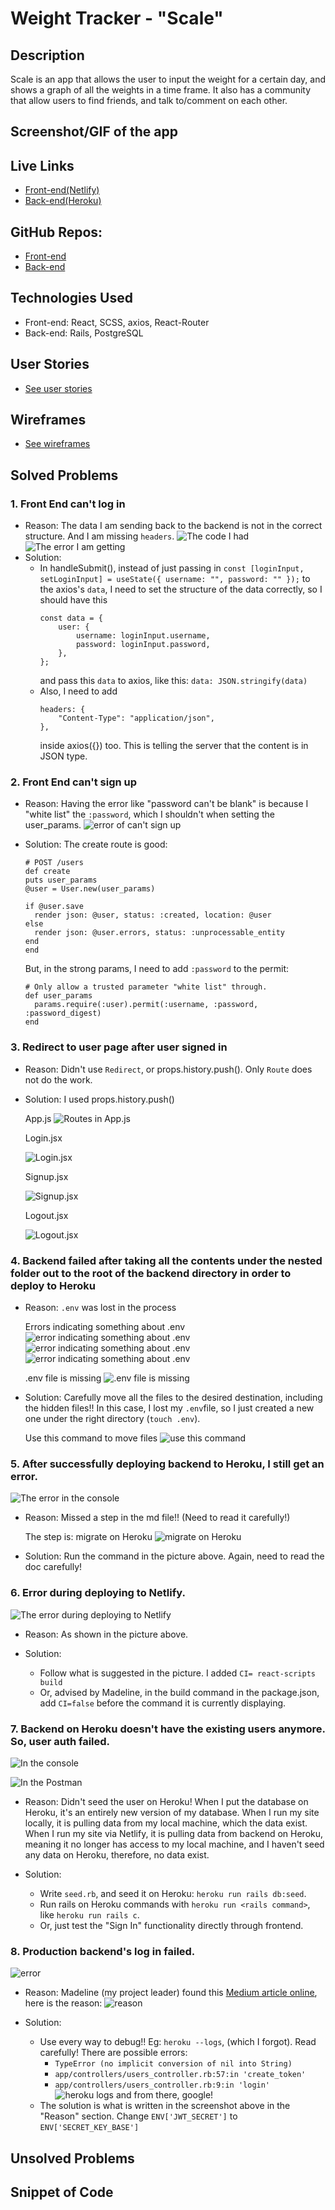 # Weight Tracker - "Scale"

## Description

Scale is an app that allows the user to input the weight for a certain day, and shows a graph of all the weights in a time frame. It also has a community that allow users to find friends, and talk to/comment on each other.

## Screenshot/GIF of the app

## Live Links

- [Front-end(Netlify)](https://scale-app.netlify.app/)
- [Back-end(Heroku)](??)

## GitHub Repos:

- [Front-end](https://github.com/ZGZOO/scale-frontend)
- [Back-end](https://github.com/ZGZOO/scale-backend)

## Technologies Used

- Front-end: React, SCSS, axios, React-Router
- Back-end: Rails, PostgreSQL

## User Stories

- [See user stories](https://github.com/ZGZOO/scale-frontend/blob/master/planning/planning.md)

## Wireframes

- [See wireframes](https://github.com/ZGZOO/scale-frontend/blob/master/planning/planning.md)

## Solved Problems

### 1. Front End can't log in

- Reason: The data I am sending back to the backend is not in the correct structure. And I am missing `headers`.
  ![The code I had](https://res.cloudinary.com/headincloud/image/upload/v1597281755/Screen_Shot_2020-08-12_at_2.56.08_PM_ms9qcl.png)
  ![The error I am getting](https://res.cloudinary.com/headincloud/image/upload/v1597281679/Screen_Shot_2020-08-12_at_2.56.21_PM_wizvvd.png)
- Solution:
  - In handleSubmit(), instead of just passing in `const [loginInput, setLoginInput] = useState({ username: "", password: "" });` to the axios's `data`, I need to set the structure of the data correctly, so I should have this
    ```
    const data = {
        user: {
            username: loginInput.username,
            password: loginInput.password,
        },
    };
    ```
    and pass this `data` to axios, like this: `data: JSON.stringify(data)`
  - Also, I need to add
    ```
    headers: {
        "Content-Type": "application/json",
    },
    ```
    inside axios({}) too. This is telling the server that the content is in JSON type.

### 2. Front End can't sign up

- Reason: Having the error like "password can't be blank" is because I "white list" the `:password`, which I shouldn't when setting the user_params.
  ![error of can't sign up](https://res.cloudinary.com/headincloud/image/upload/v1597281266/Screen_Shot_2020-08-12_at_2.48.51_PM_ilf105.png)
- Solution:
  The create route is good:

  ```
  # POST /users
  def create
  puts user_params
  @user = User.new(user_params)

  if @user.save
    render json: @user, status: :created, location: @user
  else
    render json: @user.errors, status: :unprocessable_entity
  end
  end
  ```

  But, in the strong params, I need to add `:password` to the permit:

  ```
  # Only allow a trusted parameter "white list" through.
  def user_params
    params.require(:user).permit(:username, :password, :password_digest)
  end
  ```

### 3. Redirect to user page after user signed in

- Reason: Didn't use `Redirect`, or props.history.push(). Only `Route` does not do the work.
- Solution: I used props.history.push()

  App.js
  ![Routes in App.js](https://res.cloudinary.com/headincloud/image/upload/v1597376731/Screen_Shot_2020-08-13_at_8.40.57_PM_jbnzgy.png)

  Login.jsx

  ![Login.jsx](https://res.cloudinary.com/headincloud/image/upload/v1597376731/Screen_Shot_2020-08-13_at_8.41.44_PM_ntvgbj.png)

  Signup.jsx

  ![Signup.jsx](https://res.cloudinary.com/headincloud/image/upload/v1597376731/Screen_Shot_2020-08-13_at_8.42.06_PM_xo7idm.png)

  Logout.jsx

  ![Logout.jsx](https://res.cloudinary.com/headincloud/image/upload/v1597376731/Screen_Shot_2020-08-13_at_8.41.12_PM_ftlyah.png)

### 4. Backend failed after taking all the contents under the nested folder out to the root of the backend directory in order to deploy to Heroku

- Reason: `.env` was lost in the process

  Errors indicating something about .env
  ![error indicating something about .env](https://res.cloudinary.com/headincloud/image/upload/v1597427647/Screen_Shot_2020-08-14_at_10.00.22_AM_dvigru.png)
  ![error indicating something about .env](https://res.cloudinary.com/headincloud/image/upload/v1597427646/Screen_Shot_2020-08-14_at_10.00.33_AM_qtsjq3.png)
  ![error indicating something about .env](https://res.cloudinary.com/headincloud/image/upload/v1597427645/Screen_Shot_2020-08-14_at_10.01.27_AM_u6ppli.png)

  .env file is missing
  ![.env file is missing](https://res.cloudinary.com/headincloud/image/upload/v1597427770/Screen_Shot_2020-08-14_at_10.27.23_AM_jzymhi.png)

- Solution: Carefully move all the files to the desired destination, including the hidden files!! In this case, I lost my `.env`file, so I just created a new one under the right directory (`touch .env`).

  Use this command to move files
  ![use this command](https://res.cloudinary.com/headincloud/image/upload/v1597427779/Screen_Shot_2020-08-14_at_10.20.30_AM_ztenpa.png)

### 5. After successfully deploying backend to Heroku, I still get an error.

![The error in the console](https://res.cloudinary.com/headincloud/image/upload/v1597521108/Screen_Shot_2020-08-14_at_12.41.36_PM_rf5hco.png)

- Reason: Missed a step in the md file!! (Need to read it carefully!)

  The step is: migrate on Heroku
  ![migrate on Heroku](https://res.cloudinary.com/headincloud/image/upload/v1597521221/Screen_Shot_2020-08-14_at_2.01.43_PM_ybdwrx.png)

- Solution: Run the command in the picture above. Again, need to read the doc carefully!

### 6. Error during deploying to Netlify.

![The error during deploying to Netlify](https://res.cloudinary.com/headincloud/image/upload/v1597521246/Screen_Shot_2020-08-14_at_12.07.39_PM_rgqyrb.png)

- Reason: As shown in the picture above.

- Solution:
  - Follow what is suggested in the picture. I added `CI= react-scripts build`
  - Or, advised by Madeline, in the build command in the package.json, add `CI=false` before the command it is currently displaying.

### 7. Backend on Heroku doesn't have the existing users anymore. So, user auth failed.

![In the console](https://res.cloudinary.com/headincloud/image/upload/v1597521255/Screen_Shot_2020-08-14_at_2.11.04_PM_kveibo.png)

![In the Postman](https://res.cloudinary.com/headincloud/image/upload/v1597521849/Screen_Shot_2020-08-14_at_2.15.08_PM_hngrq5.png)

- Reason: Didn't seed the user on Heroku! When I put the database on Heroku, it's an entirely new version of my database. When I run my site locally, it is pulling data from my local machine, which the data exist. When I run my site via Netlify, it is pulling data from backend on Heroku, meaning it no longer has access to my local machine, and I haven't seed any data on Heroku, therefore, no data exist.

- Solution:
  - Write `seed.rb`, and seed it on Heroku: `heroku run rails db:seed`.
  - Run rails on Heroku commands with `heroku run <rails command>`, like `heroku run rails c`.
  - Or, just test the "Sign In" functionality directly through frontend.

### 8. Production backend's log in failed.

![error](https://res.cloudinary.com/headincloud/image/upload/v1597689470/Screen_Shot_2020-08-15_at_1.32.25_PM_xj0mjo_dj3j5y.png)

- Reason:
  Madeline (my project leader) found this [Medium article online](https://medium.com/@taiseiyamadashindosu/2020-authenticating-and-authorizing-your-react-app-with-rails-api-1-2-5f7f23380e1a), here is the reason:
  ![reason](https://res.cloudinary.com/headincloud/image/upload/v1597689914/Screen_Shot_2020-08-17_at_10.12.19_AM_mmovev.png)

- Solution:
  - Use every way to debug!! Eg: `heroku --logs`, (which I forgot). Read carefully! There are possible errors:
    - `TypeError (no implicit conversion of nil into String)`
    - `app/controllers/users_controller.rb:57:in 'create_token'`
    - `app/controllers/users_controller.rb:9:in 'login'`
  ![heroku logs](https://res.cloudinary.com/headincloud/image/upload/v1597689646/Screen_Shot_2020-08-17_at_11.40.32_AM_l4g8kt.png)
  and from there, google!
  - The solution is what is written in the screenshot above in the "Reason" section. Change `ENV['JWT_SECRET']` to `ENV['SECRET_KEY_BASE']`


## Unsolved Problems

## Snippet of Code
